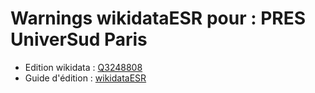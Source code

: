 Warnings wikidataESR pour : PRES UniverSud Paris
================

- Edition wikidata : [Q3248808](https://www.wikidata.org/wiki/Q3248808)
- Guide d'édition : [wikidataESR](https://github.com/cpesr/wikidataESR/)

